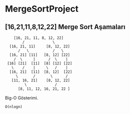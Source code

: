 # MergeSortProject
## [16,21,11,8,12,22] Merge Sort Aşamaları

```
    [16, 21, 11, 8, 12, 22]
        /             \
  [16, 21, 11]     [8, 12, 22]
      /   \           /   \
  [16, 21] [11]   [8, 12] [22]
    /  \     |      /  \    |
 [16] [21]  [11]  [8] [12] [22]
   \    /    |     \   /    |
  [16, 21]  [11]  [8, 12]  [22]
     \       /       \      /    
   [11, 16, 21]    [8, 12, 22]
         \             /
      [8, 11, 12, 16, 21, 22 ]
```

Big-O Gösterimi.

```
O(nlogn)
```
